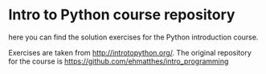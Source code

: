 # Intro to Python course repository

here you can find the solution exercises for the Python introduction course.

Exercises are taken from http://introtopython.org/.
The original repository for the course is https://github.com/ehmatthes/intro_programming
